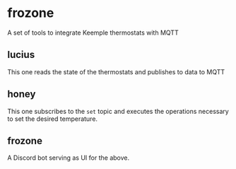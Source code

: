 # frozone
A set of tools to integrate Keemple thermostats with MQTT

## lucius

This one reads the state of the thermostats and publishes to data to MQTT

## honey

This one subscribes to the `set` topic and executes the operations necessary to
set the desired temperature.

## frozone

A Discord bot serving as UI for the above.
